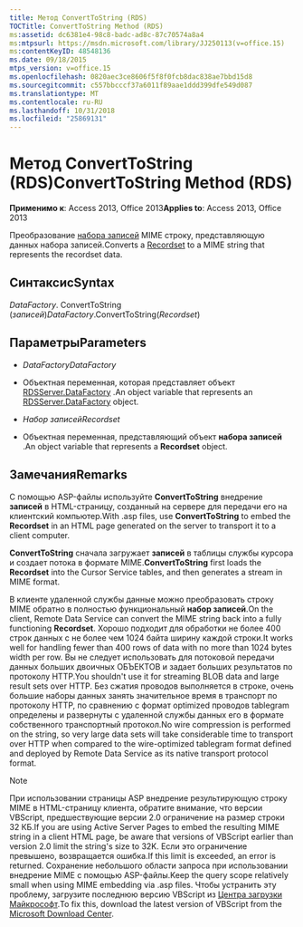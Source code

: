 ```yaml
---
title: Метод ConvertToString (RDS)
TOCTitle: ConvertToString Method (RDS)
ms:assetid: dc6381e4-98c8-badc-ad8c-87c70574a8a4
ms:mtpsurl: https://msdn.microsoft.com/library/JJ250113(v=office.15)
ms:contentKeyID: 48548136
ms.date: 09/18/2015
mtps_version: v=office.15
ms.openlocfilehash: 0820aec3ce8606f5f8f0fcb8dac838ae7bbd15d8
ms.sourcegitcommit: c557bbcccf37a6011f89aae1ddd399dfe549d087
ms.translationtype: MT
ms.contentlocale: ru-RU
ms.lasthandoff: 10/31/2018
ms.locfileid: "25869131"
---
```

# <a name="converttostring-method-rds"></a><span data-ttu-id="34e9e-102">Метод ConvertToString (RDS)</span><span class="sxs-lookup"><span data-stu-id="34e9e-102">ConvertToString Method (RDS)</span></span>


<span data-ttu-id="34e9e-103">**Применимо к**: Access 2013, Office 2013</span><span class="sxs-lookup"><span data-stu-id="34e9e-103">**Applies to**: Access 2013, Office 2013</span></span> 

<span data-ttu-id="34e9e-104">Преобразование [набора записей](recordset-object-ado.md) MIME строку, представляющую данных набора записей.</span><span class="sxs-lookup"><span data-stu-id="34e9e-104">Converts a [Recordset](recordset-object-ado.md) to a MIME string that represents the recordset data.</span></span>

## <a name="syntax"></a><span data-ttu-id="34e9e-105">Синтаксис</span><span class="sxs-lookup"><span data-stu-id="34e9e-105">Syntax</span></span>

<span data-ttu-id="34e9e-106">*DataFactory*. ConvertToString (*записей*)</span><span class="sxs-lookup"><span data-stu-id="34e9e-106">*DataFactory*.ConvertToString(*Recordset*)</span></span>

## <a name="parameters"></a><span data-ttu-id="34e9e-107">Параметры</span><span class="sxs-lookup"><span data-stu-id="34e9e-107">Parameters</span></span>

  - <span data-ttu-id="34e9e-108">*DataFactory*</span><span class="sxs-lookup"><span data-stu-id="34e9e-108">*DataFactory*</span></span>

  - <span data-ttu-id="34e9e-109">Объектная переменная, которая представляет объект [RDSServer.DataFactory](datafactory-object-rdsserver.md) .</span><span class="sxs-lookup"><span data-stu-id="34e9e-109">An object variable that represents an [RDSServer.DataFactory](datafactory-object-rdsserver.md) object.</span></span>

  - <span data-ttu-id="34e9e-110">*Набор записей*</span><span class="sxs-lookup"><span data-stu-id="34e9e-110">*Recordset*</span></span>

  - <span data-ttu-id="34e9e-111">Объектная переменная, представляющий объект **набора записей** .</span><span class="sxs-lookup"><span data-stu-id="34e9e-111">An object variable that represents a **Recordset** object.</span></span>

## <a name="remarks"></a><span data-ttu-id="34e9e-112">Замечания</span><span class="sxs-lookup"><span data-stu-id="34e9e-112">Remarks</span></span>

<span data-ttu-id="34e9e-113">С помощью ASP-файлы используйте **ConvertToString** внедрение **записей** в HTML-страницу, созданный на сервере для передачи его на клиентский компьютер.</span><span class="sxs-lookup"><span data-stu-id="34e9e-113">With .asp files, use **ConvertToString** to embed the **Recordset** in an HTML page generated on the server to transport it to a client computer.</span></span>

<span data-ttu-id="34e9e-114">**ConvertToString** сначала загружает **записей** в таблицы службы курсора и создает потока в формате MIME.</span><span class="sxs-lookup"><span data-stu-id="34e9e-114">**ConvertToString** first loads the **Recordset** into the Cursor Service tables, and then generates a stream in MIME format.</span></span>

<span data-ttu-id="34e9e-115">В клиенте удаленной службы данные можно преобразовать строку MIME обратно в полностью функциональный **набор записей**.</span><span class="sxs-lookup"><span data-stu-id="34e9e-115">On the client, Remote Data Service can convert the MIME string back into a fully functioning **Recordset**.</span></span> <span data-ttu-id="34e9e-116">Хорошо подходит для обработки не более 400 строк данных с не более чем 1024 байта ширину каждой строки.</span><span class="sxs-lookup"><span data-stu-id="34e9e-116">It works well for handling fewer than 400 rows of data with no more than 1024 bytes width per row.</span></span> <span data-ttu-id="34e9e-117">Вы не следует использовать для потоковой передачи данных больших двоичных ОБЪЕКТОВ и задает больших результатов по протоколу HTTP.</span><span class="sxs-lookup"><span data-stu-id="34e9e-117">You shouldn't use it for streaming BLOB data and large result sets over HTTP.</span></span> <span data-ttu-id="34e9e-118">Без сжатия проводов выполняется в строке, очень большие наборы данных занять значительное время в транспорт по протоколу HTTP, по сравнению с формат optimized проводов tablegram определены и развернуты с удаленной службы данных его в формате собственного транспортный протокол.</span><span class="sxs-lookup"><span data-stu-id="34e9e-118">No wire compression is performed on the string, so very large data sets will take considerable time to transport over HTTP when compared to the wire-optimized tablegram format defined and deployed by Remote Data Service as its native transport protocol format.</span></span>


> [!NOTE]
> <span data-ttu-id="34e9e-119">При использовании страницы ASP внедрение результирующую строку MIME в HTML-страницу клиента, обратите внимание, что версии VBScript, предшествующие версии 2.0 ограничение на размер строки 32 КБ.</span><span class="sxs-lookup"><span data-stu-id="34e9e-119">If you are using Active Server Pages to embed the resulting MIME string in a client HTML page, be aware that versions of VBScript earlier than version 2.0 limit the string's size to 32K.</span></span> <span data-ttu-id="34e9e-120">Если это ограничение превышено, возвращается ошибка.</span><span class="sxs-lookup"><span data-stu-id="34e9e-120">If this limit is exceeded, an error is returned.</span></span> <span data-ttu-id="34e9e-121">Сохранение небольшого области запроса при использовании внедрение MIME с помощью ASP-файлы.</span><span class="sxs-lookup"><span data-stu-id="34e9e-121">Keep the query scope relatively small when using MIME embedding via .asp files.</span></span> <span data-ttu-id="34e9e-122">Чтобы устранить эту проблему, загрузите последнюю версию VBScript из [Центра загрузки Майкрософт](https://www.microsoft.com/downloads/en/default.aspx).</span><span class="sxs-lookup"><span data-stu-id="34e9e-122">To fix this, download the latest version of VBScript from the [Microsoft Download Center](https://www.microsoft.com/downloads/en/default.aspx).</span></span>



